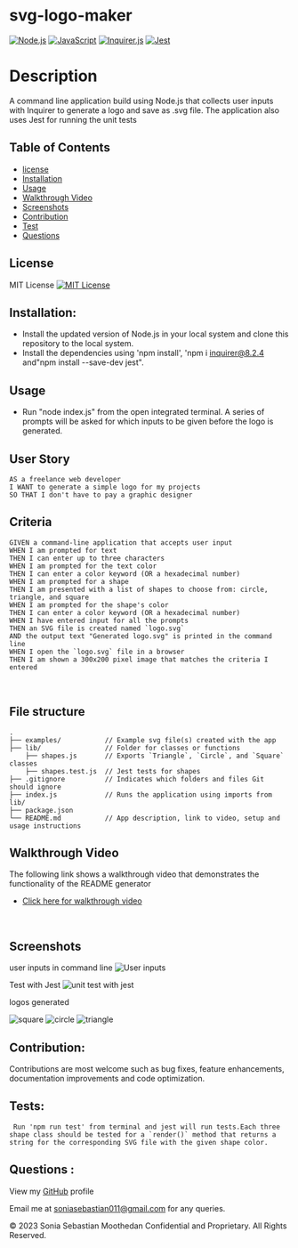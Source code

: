# svg-logo-maker
[![Node.js](https://img.shields.io/badge/Node.js-18.16.1-brightgreen.svg)](https://nodejs.org/)
[![JavaScript](https://img.shields.io/badge/JavaScript-ES6-yellow.svg)](https://www.ecma-international.org/ecma-262/)
[![Inquirer.js](https://img.shields.io/badge/Inquirer.js-8.2.4-blue.svg)](https://www.npmjs.com/package/inquirer)
[![Jest](https://img.shields.io/badge/Jest-29.5.0-red.svg)](https://jestjs.io/)

# Description
A command line application build using Node.js that collects user inputs with Inquirer to generate a logo and save as .svg file. 
The application also uses Jest for running the unit tests

## Table of Contents
- [license](#license)
- [Installation](#Installation)
- [Usage](#Usage)
- [Walkthrough Video](#Walkthrough-video)
- [Screenshots](#Screenshots)
- [Contribution](#contribution)
- [Test](Test) 
- [Questions](#questions)

## License 
MIT License
[![MIT License](https://img.shields.io/badge/License-MIT-blue.svg)](https://opensource.org/licenses/MIT)

## Installation:
* Install the updated version of Node.js in your local system and clone this repository to the local system.
* Install the dependencies using 'npm install', 'npm i inquirer@8.2.4 and"npm install --save-dev jest".

## Usage
* Run "node index.js" from the open integrated terminal. A series of prompts will be asked for which inputs to be given before the logo is generated.

## User Story
```
AS a freelance web developer
I WANT to generate a simple logo for my projects
SO THAT I don't have to pay a graphic designer
```
## Criteria
```
GIVEN a command-line application that accepts user input
WHEN I am prompted for text
THEN I can enter up to three characters
WHEN I am prompted for the text color
THEN I can enter a color keyword (OR a hexadecimal number)
WHEN I am prompted for a shape
THEN I am presented with a list of shapes to choose from: circle, triangle, and square
WHEN I am prompted for the shape's color
THEN I can enter a color keyword (OR a hexadecimal number)
WHEN I have entered input for all the prompts
THEN an SVG file is created named `logo.svg`
AND the output text "Generated logo.svg" is printed in the command line
WHEN I open the `logo.svg` file in a browser
THEN I am shown a 300x200 pixel image that matches the criteria I entered
```
<br>

## File structure
```
.  
├── examples/           // Example svg file(s) created with the app
├── lib/                // Folder for classes or functions
    ├── shapes.js       // Exports `Triangle`, `Circle`, and `Square` classes
    ├── shapes.test.js  // Jest tests for shapes
├── .gitignore          // Indicates which folders and files Git should ignore
├── index.js            // Runs the application using imports from lib/
├── package.json
└── README.md           // App description, link to video, setup and usage instructions           
```

## Walkthrough Video
The following link shows a walkthrough video that demonstrates the functionality of the README generator
* [Click here for walkthrough video](https://drive.google.com/file/d/1pFXwQbBdrEAOxyWb9WAdgwWIMMrKGeL_/view)
<br>

## Screenshots
user inputs in command line
![User inputs](https://github.com/soniasebastian/svg-logo-maker/assets/130253087/97d15b24-b998-4e13-9092-6ca53b0b405b)

Test with Jest
![unit test with jest](https://github.com/soniasebastian/svg-logo-maker/assets/130253087/bd7ddc48-5711-40b3-831a-76913fb4c44d)


logos generated

![square](https://github.com/soniasebastian/svg-logo-maker/assets/130253087/6eafd651-fcdc-4595-bac1-5b42dee1ea6e)
![circle](https://github.com/soniasebastian/svg-logo-maker/assets/130253087/5e2f1c8a-7c6b-4141-b2a0-c44406c7c608)
![triangle](https://github.com/soniasebastian/svg-logo-maker/assets/130253087/1c4dddfa-cbaa-4858-b2e2-333476df3d21)

## Contribution:
   Contributions are most welcome such as bug fixes, feature enhancements, documentation improvements and code optimization.

## Tests: 
     Run 'npm run test' from terminal and jest will run tests.Each three shape class should be tested for a `render()` method that returns a string for the corresponding SVG file with the given shape color.

## Questions :
  View my [GitHub](https://github.com/soniasebastian) profile

  
  Email me at soniasebastian011@gmail.com for any queries.

  

© 2023 Sonia Sebastian Moothedan Confidential and Proprietary. All Rights Reserved.

